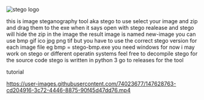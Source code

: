 ![stego logo](https://cdn.mos.cms.futurecdn.net/owYTb9X5fKpeBhgiaxD73b-970-80.jpg.webp)

this is image steganography tool
aka stego
to use select your image and zip and drag them to the exe when it says open with stego realease and stego will hide the zip in the image the result image is named new-image
you can use bmp gif ico jpg png tif
but you have to use the correct stego version for each image file
eg bmp = stego-bmp.exe
you need windows for now
i may work on stego or different operatin systems
feel free to decompile stego for the source code
stego is written in python 3
go to releases for the tool

tutorial




https://user-images.githubusercontent.com/74023677/147628763-cd204916-3c72-4446-8875-90f45d47dd76.mp4

